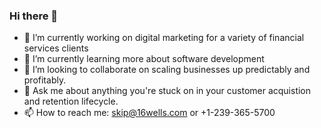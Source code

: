 <!--
**skipshean/skipshean** is a ✨ _special_ ✨ repository because its `README.md` (this file) appears on your GitHub profile.

<picture>
 <img alt="Skip Shean" src="https://s3.amazonaws.com/assets.16wells.com/16wells/Images/images/Photos/NG3_5020_square.jpeg">
</picture>

Here are some ideas to get you started:

- 🔭 I’m currently working on ...
- 🌱 I’m currently learning ...
- 👯 I’m looking to collaborate on ...
- 🤔 I’m looking for help with ...
- 💬 Ask me about ...
- 📫 How to reach me: ...
- 😄 Pronouns: ...
- ⚡ Fun fact: ...

-->

### Hi there 👋

- 🔭 I’m currently working on digital marketing for a variety of financial services clients
- 🌱 I’m currently learning more about software development
- 👯 I’m looking to collaborate on scaling businesses up predictably and profitably.
- 💬 Ask me about anything you're stuck on in your customer acquistion and retention lifecycle.
- 📫 How to reach me: skip@16wells.com or +1-239-365-5700

